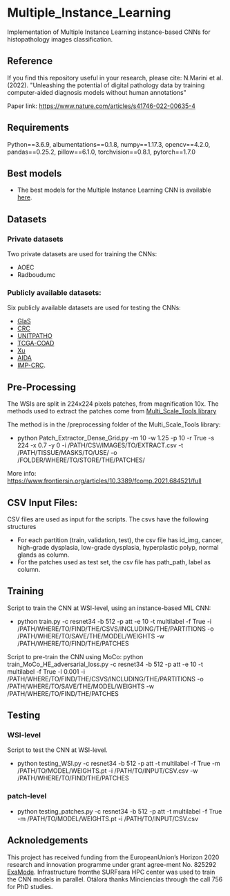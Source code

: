 # Multiple_Instance_Learning
Implementation of Multiple Instance Learning instance-based CNNs for histopathology images classification.

## Reference
If you find this repository useful in your research, please cite: N.Marini et al. (2022). "Unleashing the potential of digital pathology data by training computer-aided diagnosis models without human annotations"

Paper link: https://www.nature.com/articles/s41746-022-00635-4

## Requirements
Python==3.6.9, albumentations==0.1.8, numpy==1.17.3, opencv==4.2.0, pandas==0.25.2, pillow==6.1.0, torchvision==0.8.1, pytorch==1.7.0

## Best models
- The best models for the Multiple Instance Learning CNN is available [here](https://drive.google.com/drive/folders/1-b3YJyJyydxMQPihVGGhQY15lrSH8dJo?usp=sharing).

## Datasets
### Private datasets
Two private datasets are used for training the CNNs:
- AOEC
- Radboudumc
### Publicly available datasets: 
Six publicly available datasets are used for testing the CNNs:
- [GlaS](https://warwick.ac.uk/fac/cross_fac/tia/data/glascontest/)
- [CRC](https://warwick.ac.uk/fac/cross_fac/tia/data/crc_grading/) 
- [UNITPATHO](https://ieee-dataport.org/open-access/unitopatho) 
- [TCGA-COAD](https://portal.gdc.cancer.gov/projects/TCGA-COAD) 
- [Xu](https://bmcbioinformatics.biomedcentral.com/articles/10.1186/s12859-017-1685-x) 
- [AIDA](https://datahub.aida.scilifelab.se/10.23698/aida/drco) 
- [IMP-CRC](https://www.nature.com/articles/s41598-021-93746-z#data-availability).

## Pre-Processing
The WSIs are split in 224x224 pixels patches, from magnification 10x. 
The methods used to extract the patches come from [Multi_Scale_Tools library](https://github.com/sara-nl/multi-scale-tools)

The method is in the /preprocessing folder of the Multi_Scale_Tools library: 
- python Patch_Extractor_Dense_Grid.py -m 10 -w 1.25 -p 10 -r True -s 224 -x 0.7 -y 0 -i /PATH/CSV/IMAGES/TO/EXTRACT.csv -t /PATH/TISSUE/MASKS/TO/USE/ -o /FOLDER/WHERE/TO/STORE/THE/PATCHES/

More info: https://www.frontiersin.org/articles/10.3389/fcomp.2021.684521/full

## CSV Input Files:
CSV files are used as input for the scripts. The csvs have the following structures
- For each partition (train, validation, test), the csv file has id_img, cancer, high-grade dysplasia, low-grade dysplasia, hyperplastic polyp, normal glands as column.
- For the patches used as test set, the csv file has path_path, label as column.

## Training
Script to train the CNN at WSI-level, using an instance-based MIL CNN:
- python train.py -c resnet34 -b 512 -p att -e 10 -t multilabel -f True -i /PATH/WHERE/TO/FIND/THE/CSVS/INCLUDING/THE/PARTITIONS -o /PATH/WHERE/TO/SAVE/THE/MODEL/WEIGHTS -w /PATH/WHERE/TO/FIND/THE/PATCHES

Script to pre-train the CNN using MoCo: python train_MoCo_HE_adversarial_loss.py -c resnet34 -b 512 -p att -e 10 -t multilabel -f True -l 0.001 -i /PATH/WHERE/TO/FIND/THE/CSVS/INCLUDING/THE/PARTITIONS -o /PATH/WHERE/TO/SAVE/THE/MODEL/WEIGHTS -w /PATH/WHERE/TO/FIND/THE/PATCHES

## Testing
### WSI-level
Script to test the CNN at WSI-level.
- python testing_WSI.py -c resnet34 -b 512 -p att -t multilabel -f True -m /PATH/TO/MODEL/WEIGHTS.pt -i /PATH/TO/INPUT/CSV.csv -w /PATH/WHERE/TO/FIND/THE/PATCHES

### patch-level 
- python testing_patches.py -c resnet34 -b 512 -p att -t multilabel -f True -m /PATH/TO/MODEL/WEIGHTS.pt -i /PATH/TO/INPUT/CSV.csv

## Acknoledgements
This project has received funding from the EuropeanUnion’s Horizon 2020 research and innovation programme under grant agree-ment No. 825292 [ExaMode](http://www.examode.eu). Infrastructure fromthe SURFsara HPC center was used to train the CNN models in parallel. Otálora thanks Minciencias through the call 756 for PhD studies.
